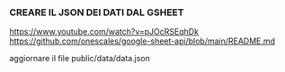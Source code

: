 ### CREARE IL JSON DEI DATI DAL GSHEET

https://www.youtube.com/watch?v=pJOcRSEqhDk
https://github.com/onescales/google-sheet-api/blob/main/README.md

aggiornare il file public/data/data.json
